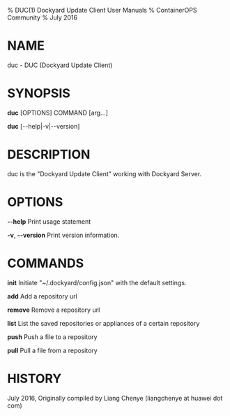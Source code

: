 % DUC(1) Dockyard Update Client User Manuals
% ContainerOPS Community
% July 2016
# NAME
duc \- DUC (Dockyard Update Client)

# SYNOPSIS
**duc** [OPTIONS] COMMAND [arg...]

**duc** [--help|-v|--version]

# DESCRIPTION
duc is the "Dockyard Update Client" working with Dockyard Server.


# OPTIONS
**--help**
  Print usage statement

**-v**, **--version**
  Print version information.

# COMMANDS
**init**
  Initiate "~/.dockyard/config.json" with the default settings.

**add**
  Add a repository url

**remove**
  Remove a repository url
  
**list**
  List the saved repositories or appliances of a certain repository

**push**
  Push a file to a repository

**pull**
  Pull a file from a repository


# HISTORY
July 2016, Originally compiled by Liang Chenye (liangchenye at huawei dot com)
